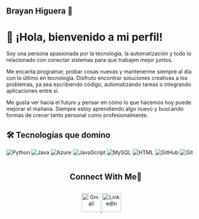 ## Brayan Higuera  👋
</head>
<body>
  <div class="container">
    <h1>👋 ¡Hola, bienvenido a mi perfil!</h1>
    <p>
      Soy una persona apasionada por la tecnología, la automatización y todo lo relacionado con conectar sistemas para que trabajen mejor juntos.
    </p>
    <p>
      Me encanta programar, probar cosas nuevas y mantenerme siempre al día con lo último en tecnología. Disfruto encontrar soluciones creativas a los problemas, ya sea escribiendo código, automatizando tareas o integrando aplicaciones entre sí.
    </p>
    <p>
      Me gusta ver hacia el futuro y pensar en cómo lo que hacemos hoy puede mejorar el mañana. Siempre estoy aprendiendo algo nuevo y buscando formas de crecer tanto personal como profesionalmente.
    </p>
  </div>
</body>
</html>


## 🛠️ Tecnologías que domino

![Python](https://img.shields.io/badge/Python-70%25-3776ab?style=for-the-badge&logo=python&logoColor=white)
![Java](https://img.shields.io/badge/Java-60%25-ed8b00?style=for-the-badge&logo=java&logoColor=white)
![Azure](https://img.shields.io/badge/Azure-50%25-0078d4?style=for-the-badge&logo=microsoftazure&logoColor=white)
![JavaScript](https://img.shields.io/badge/JavaScript-50%25-f1e05a?style=for-the-badge&logo=javascript&logoColor=black)
![MySQL](https://img.shields.io/badge/MySQL-45%25-e38c00?style=for-the-badge&logo=mysql&logoColor=white)
![HTML](https://img.shields.io/badge/HTML-45%25-e34c26?style=for-the-badge&logo=html5&logoColor=white)
![GitHub](https://img.shields.io/badge/GitHub-30%25-f0f6fc?style=for-the-badge&logo=github&logoColor=black)
![Git](https://img.shields.io/badge/Git-20%25-f05032?style=for-the-badge&logo=git&logoColor=white)
<!-- Connect with me section -->
<div id="user-content-toc">
  <ul align="center">
    <summary><h2 style="display: inline-block">Connect With Me🤝</h2></summary>
  </ul>
</div>

<!-- Contact icons -->
<p align="center">
<!-- Para abrir Gmail en el navegador -->
<a href="https://mail.google.com/mail/?view=cm&fs=1&to=brayanisaac507@gmail.com" target="_blank">
  <img src="https://cdn.jsdelivr.net/gh/devicons/devicon/icons/google/google-original.svg" alt="Gmail" height="50" width="50" />
</a>
  
  <!-- LinkedIn -->
  <a href="https://www.linkedin.com/in/brayan-higuera-27a693344/" target="_blank">
    <img src="https://cdn.jsdelivr.net/gh/devicons/devicon/icons/linkedin/linkedin-original.svg" alt="LinkedIn" height="50" width="50" />
  </a>
 

  
